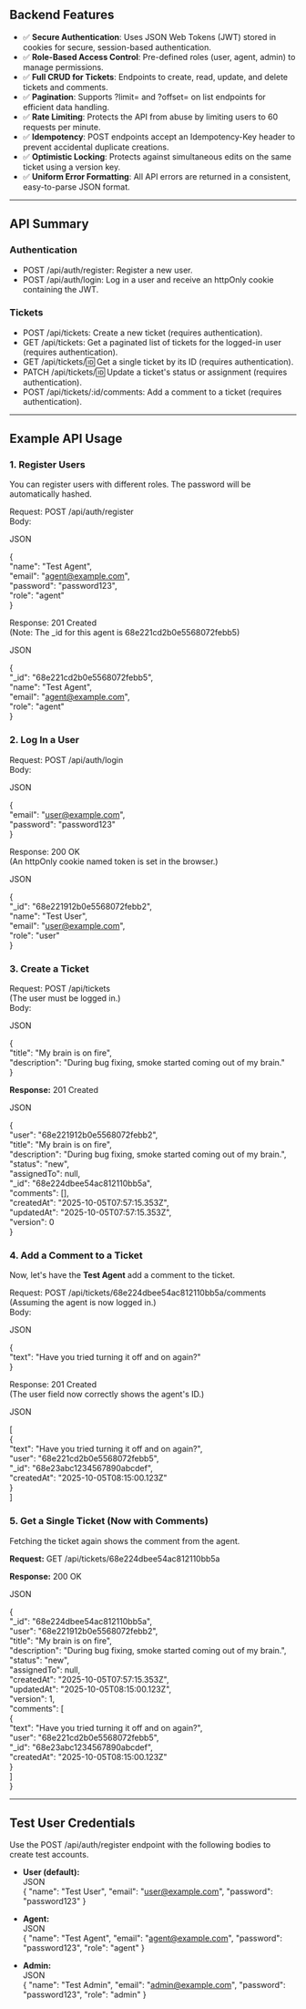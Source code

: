 ## **Backend Features**

* ✅ **Secure Authentication**: Uses JSON Web Tokens (JWT) stored in cookies for secure, session-based authentication.  
* ✅ **Role-Based Access Control**: Pre-defined roles (user, agent, admin) to manage permissions.  
* ✅ **Full CRUD for Tickets**: Endpoints to create, read, update, and delete tickets and comments.  
* ✅ **Pagination**: Supports ?limit= and ?offset= on list endpoints for efficient data handling.  
* ✅ **Rate Limiting**: Protects the API from abuse by limiting users to 60 requests per minute.  
* ✅ **Idempotency**: POST endpoints accept an Idempotency-Key header to prevent accidental duplicate creations.  
* ✅ **Optimistic Locking**: Protects against simultaneous edits on the same ticket using a version key.  
* ✅ **Uniform Error Formatting**: All API errors are returned in a consistent, easy-to-parse JSON format.

---

## **API Summary**

### **Authentication**

* POST /api/auth/register: Register a new user.  
* POST /api/auth/login: Log in a user and receive an httpOnly cookie containing the JWT.

### **Tickets**

* POST /api/tickets: Create a new ticket (requires authentication).  
* GET /api/tickets: Get a paginated list of tickets for the logged-in user (requires authentication).  
* GET /api/tickets/:id: Get a single ticket by its ID (requires authentication).  
* PATCH /api/tickets/:id: Update a ticket's status or assignment (requires authentication).  
* POST /api/tickets/:id/comments: Add a comment to a ticket (requires authentication).

---

## **Example API Usage**

### **1\. Register Users**

You can register users with different roles. The password will be automatically hashed.

Request: POST /api/auth/register  
Body:

JSON

{  
    "name": "Test Agent",  
    "email": "agent@example.com",  
    "password": "password123",  
    "role": "agent"  
}

Response: 201 Created  
(Note: The \_id for this agent is 68e221cd2b0e5568072febb5)

JSON

{  
    "\_id": "68e221cd2b0e5568072febb5",  
    "name": "Test Agent",  
    "email": "agent@example.com",  
    "role": "agent"  
}

### **2\. Log In a User**

Request: POST /api/auth/login  
Body:

JSON

{  
    "email": "user@example.com",  
    "password": "password123"  
}

Response: 200 OK  
(An httpOnly cookie named token is set in the browser.)

JSON

{  
    "\_id": "68e221912b0e5568072febb2",  
    "name": "Test User",  
    "email": "user@example.com",  
    "role": "user"  
}

### **3\. Create a Ticket**

Request: POST /api/tickets  
(The user must be logged in.)  
Body:

JSON

{  
    "title": "My brain is on fire",  
    "description": "During bug fixing, smoke started coming out of my brain."  
}

**Response:** 201 Created

JSON

{  
    "user": "68e221912b0e5568072febb2",  
    "title": "My brain is on fire",  
    "description": "During bug fixing, smoke started coming out of my brain.",  
    "status": "new",  
    "assignedTo": null,  
    "\_id": "68e224dbee54ac812110bb5a",  
    "comments": \[\],  
    "createdAt": "2025-10-05T07:57:15.353Z",  
    "updatedAt": "2025-10-05T07:57:15.353Z",  
    "version": 0  
}

### **4\. Add a Comment to a Ticket**

Now, let's have the **Test Agent** add a comment to the ticket.

Request: POST /api/tickets/68e224dbee54ac812110bb5a/comments  
(Assuming the agent is now logged in.)  
Body:

JSON

{  
    "text": "Have you tried turning it off and on again?"  
}

Response: 201 Created  
(The user field now correctly shows the agent's ID.)

JSON

\[  
    {  
        "text": "Have you tried turning it off and on again?",  
        "user": "68e221cd2b0e5568072febb5",  
        "\_id": "68e23abc1234567890abcdef",  
        "createdAt": "2025-10-05T08:15:00.123Z"  
    }  
\]

### **5\. Get a Single Ticket (Now with Comments)**

Fetching the ticket again shows the comment from the agent.

**Request:** GET /api/tickets/68e224dbee54ac812110bb5a

**Response:** 200 OK

JSON

{  
    "\_id": "68e224dbee54ac812110bb5a",  
    "user": "68e221912b0e5568072febb2",  
    "title": "My brain is on fire",  
    "description": "During bug fixing, smoke started coming out of my brain.",  
    "status": "new",  
    "assignedTo": null,  
    "createdAt": "2025-10-05T07:57:15.353Z",  
    "updatedAt": "2025-10-05T08:15:00.123Z",  
    "version": 1,  
    "comments": \[  
        {  
            "text": "Have you tried turning it off and on again?",  
            "user": "68e221cd2b0e5568072febb5",  
            "\_id": "68e23abc1234567890abcdef",  
            "createdAt": "2025-10-05T08:15:00.123Z"  
        }  
    \]  
}

---

## **Test User Credentials**

Use the POST /api/auth/register endpoint with the following bodies to create test accounts.

* **User (default):**  
  JSON  
  { "name": "Test User", "email": "user@example.com", "password": "password123" }

* **Agent:**  
  JSON  
  { "name": "Test Agent", "email": "agent@example.com", "password": "password123", "role": "agent" }

* **Admin:**  
  JSON  
  { "name": "Test Admin", "email": "admin@example.com", "password": "password123", "role": "admin" }

